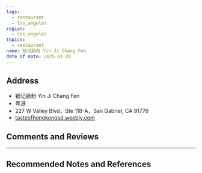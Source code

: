 ```yaml
---
tags:
  - restaurant
  - los_angeles
region:
  - los_angeles
topics:
  - restaurant
name: 银记肠粉 Yin Ji Chang Fen
date of note: 2025-01-20
---
```


## Address

- 银记肠粉 Yin Ji Chang Fen
- 粤港
- 227 W Valley Blvd，Ste 118-A，San Gabriel, CA 91776
- [tasteofhongkongsd.weebly.com](https://tasteofhongkongsd.weebly.com/menu.html)


## Comments and Reviews






-----------
##  Recommended Notes and References

